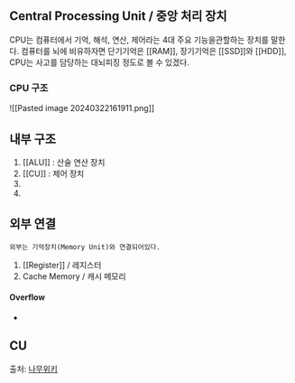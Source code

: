 ## Central Processing Unit / 중앙 처리 장치
CPU는 컴퓨터에서 기억, 해석, 연산, 제어라는 4대 주요 기능을관할하는 장치를 말한다.
컴퓨터를 뇌에 비유하자면 단기기억은 [[RAM]], 장기기억은 [[SSD]]와 [[HDD]], CPU는 사고를 담당하는 대뇌피징 정도로 볼 수 있겠다.

### CPU 구조
![[Pasted image 20240322161911.png]]

## 내부 구조
1. [[ALU]] : 산술 연산 장치
2. [[CU]] : 제어 장치
3. 
4. 

## 외부 연결
	외부는 기억장치(Memory Unit)와 연결되어있다.
1. [[Register]] / 레지스터
2. Cache Memory / 캐시 메모리

#### Overflow
- 


## CU




출처:
[나무위키](https://namu.wiki/w/CPU)